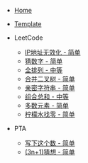 - [Home](/)

- [Template](/Template.md)

- LeetCode

  - [IP地址无效化 - 简单](/leetcode/defangIPaddr.md)
  - [猜数字 - 简单](/leetcode/guessNumber.md)
  - [全排列 - 中等](/leetcode/permute.md)
  - [合并二叉树 - 简单](/leetcode/mergeTrees.md)
  - [亲密字符串 - 简单](/leetcode/buddyStrings.md)
  - [组合总和 - 中等](/leetcode/combinationSum.md)
  - [多数元素 - 简单](/leetcode/numJewelsInStones.md)
  - [柠檬水找零 - 简单](/leetcode/lemonadeChange.md)

- PTA

  - [写下这个数 - 简单](/PTA/write-the-number.md)
  - [(3n+1)猜想 - 简单](/PTA/callatzThink.md)

